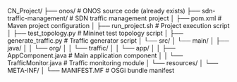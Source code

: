CN_Project/ ├── onos/ # ONOS source code (already exists) ├── sdn-traffic-management/ # SDN traffic management project │ ├── pom.xml # Maven project configuration │ ├── run_project.sh # Project execution script │ ├── test_topology.py # Mininet test topology script │ ├── generate_traffic.py # Traffic generator script │ └── src/ │ └── main/ │ ├── java/ │ │ └── org/ │ │ └── traffic/ │ │ └── app/ │ │ ├── AppComponent.java # Main application component │ │ └── TrafficMonitor.java # Traffic monitoring module │ └── resources/ │ └── META-INF/ │ └── MANIFEST.MF # OSGi bundle manifest
